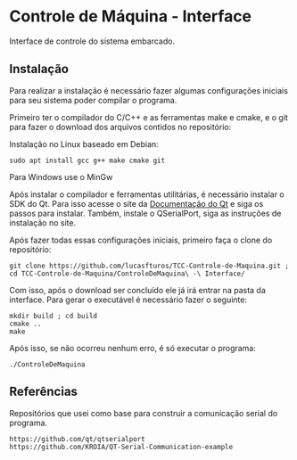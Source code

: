 # Controle de Máquina - Interface

Interface de controle do sistema embarcado. 

## Instalação 

Para realizar a instalação é necessário fazer algumas configurações iniciais para seu sistema poder compilar o programa.

Primeiro ter o compilador do C/C++ e as ferramentas make e cmake, e o git para fazer o download dos arquivos contidos no repositório:

Instalação no Linux baseado em Debian:
```
sudo apt install gcc g++ make cmake git
```
Para Windows use o MinGw

Após instalar o compilador e ferramentas utilitárias, é necessário instalar o SDK do Qt.
Para isso acesse o site da [Documentação do Qt](https://doc.qt.io/qt-5/) e siga os passos para instalar.
Também, instale o QSerialPort, siga as instruções de instalação no site.

Após fazer todas essas configurações iniciais, primeiro faça o clone do repositório:
```
git clone https://github.com/lucasfturos/TCC-Controle-de-Maquina.git ; cd TCC-Controle-de-Maquina/ControleDeMaquina\ -\ Interface/
```

Com isso, após o download ser concluído ele já irá entrar na pasta da interface. Para gerar o executável é necessário fazer o seguinte:
```
mkdir build ; cd build
cmake ..
make
```

Após isso, se não ocorreu nenhum erro, é só executar o programa:
```
./ControleDeMaquina
```

## Referências 

Repositórios que usei como base para construir a comunicação serial do programa. 

```
https://github.com/qt/qtserialport
https://github.com/KROIA/QT-Serial-Communication-example
```
